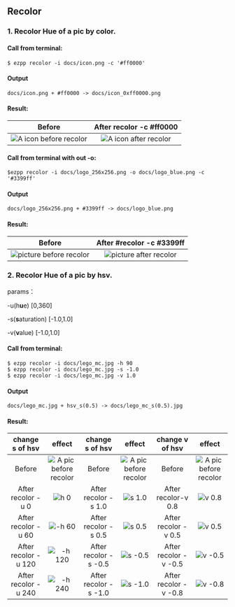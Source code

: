 ## Recolor

### 1. Recolor Hue of a pic by color.
#### Call from terminal:
```text
$ ezpp recolor -i docs/icon.png -c '#ff0000'
```
#### Output
```text
docs/icon.png + #ff0000 -> docs/icon_0xff0000.png
```
#### Result:
|Before|After recolor -c #ff0000 |
|:---:|:---:|
|![A icon before recolor](icon.png)|![A icon after recolor](icon_0xff0000.png)|

#### Call from terminal with out -o:
```text
$ezpp recolor -i docs/logo_256x256.png -o docs/logo_blue.png -c '#3399ff'
```
#### Output
```text
docs/logo_256x256.png + #3399ff -> docs/logo_blue.png
```

#### Result:
|Before|After #recolor -c #3399ff|
|:---:|:---:|
|![picture before recolor](logo_256x256.png)|![picture after recolor](logo_blue.png)|

### 2. Recolor Hue of a pic by hsv.
params：

-u(h**u**e) [0,360]

-s(**s**aturation) [-1.0,1.0]

-v(**v**alue) [-1.0,1.0]

#### Call from terminal:
```text
$ ezpp recolor -i docs/lego_mc.jpg -h 90
$ ezpp recolor -i docs/lego_mc.jpg -s -1.0
$ ezpp recolor -i docs/lego_mc.jpg -v 1.0
```
#### Output
```text
docs/lego_mc.jpg + hsv_s(0.5) -> docs/lego_mc_s(0.5).jpg
```
#### Result:
change s of hsv|effect|change s of hsv|effect|change v of hsv|effect
:---:|:---:|:---:|:---:|:---:|:---:
Before|![A pic before recolor](lego_mc.jpg)|Before|![A pic before recolor](lego_mc.jpg)|Before|![A pic before recolor](lego_mc.jpg)
After recolor -u 0 |![h 0](lego_mc_h(0).jpg)|After recolor -s 1.0 |![s 1.0](lego_mc_s(1.0).jpg)|After recolor-v 0.8 |![v 0.8](lego_mc_v(0.8).jpg)
After recolor -u 60 |![-h 60](lego_mc_h(60).jpg)|After recolor -s 0.5 |![s 0.5](lego_mc_s(0.5).jpg)|After recolor -v 0.5 |![v 0.5](lego_mc_v(0.5).jpg)
After recolor -u 120 |![-h 120](lego_mc_h(120).jpg)|After recolor -s -0.5 |![s -0.5 ](lego_mc_s(-0.5).jpg)|After recolor -v -0.5 |![v -0.5 ](lego_mc_v(-0.5).jpg)
After recolor -u 240 |![-h 240](lego_mc_h(240).jpg)|After recolor -s -1.0 |![s -1.0 ](lego_mc_s(-1.0).jpg)|After recolor -v -0.8 |![v -0.8 ](lego_mc_v(-0.8).jpg)
